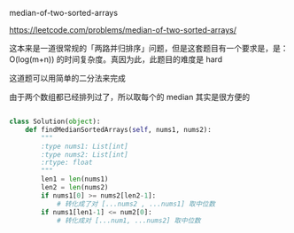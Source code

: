 median-of-two-sorted-arrays

https://leetcode.com/problems/median-of-two-sorted-arrays/

这本来是一道很常规的「两路并归排序」问题，但是这套题目有一个要求是，是：
O(log(m+n)) 的时间复杂度。真因为此，此题目的难度是 hard

这道题可以用简单的二分法来完成

由于两个数组都已经排列过了，所以取每个的 median 其实是很方便的


```python

class Solution(object):
    def findMedianSortedArrays(self, nums1, nums2):
        """
        :type nums1: List[int]
        :type nums2: List[int]
        :rtype: float
        """
        len1 = len(nums1)
        len2 = len(nums2)
        if nums1[0] >= nums2[len2-1]:
            # 转化成了对 [...nums2 , ...nums1] 取中位数
        if nums1[len1-1] <= num2[0]:
            # 转化成对 [...num1, ...nums2] 取中位数
        
```
